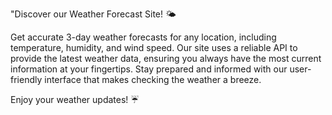 "Discover our Weather Forecast Site! 🌤️

Get accurate 3-day weather forecasts for any location, including temperature, humidity, and wind speed. Our site uses a reliable API to provide the latest weather data, ensuring you always have the most current information at your fingertips. Stay prepared and informed with our user-friendly interface that makes checking the weather a breeze.

Enjoy your weather updates! ☔
